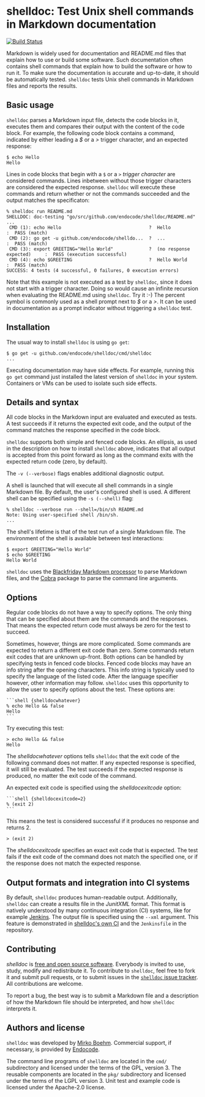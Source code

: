 # shelldoc: Test Unix shell commands in Markdown documentation

[![Build Status](https://ci.endocode.com/buildStatus/icon?job=QMSTR/shelldoc-autotests/master)](https://ci.endocode.com/job/QMSTR/job/shelldoc-autotests/job/master/)

Markdown is widely used for documentation and README.md files that
explain how to use or build some software. Such documentation often
contains shell commands that explain how to build the software or how to
run it. To make sure the documentation is accurate and up-to-date, it
should be automatically tested. ``shelldoc`` tests Unix shell commands
in Markdown files and reports the results.


## Basic usage

``shelldoc`` parses a Markdown input file, detects the code blocks in
it, executes them and compares their output with the content of the
code block. For example, the following code block contains a command,
indicated by either leading a _$_ or a _>_ trigger character, and an
expected response:

    $ echo Hello
    Hello

Lines in code blocks that begin with a ``$`` or a ``>`` _trigger character_
are considered commands. Lines inbetween without those trigger characters
are considered the expected response. ``shelldoc`` will execute these
commands and return whether or not the commands succeeded and the
output matches the specificaton:

~~~shell
% shelldoc run README.md
SHELLDOC: doc-testing "go/src/github.com/endocode/shelldoc/README.md" ...
 CMD (1): echo Hello                                ?  Hello                      :  PASS (match)
 CMD (2): go get -u github.com/endocode/shelldo...  ?  ...                        :  PASS (match)
 CMD (3): export GREETING="Hello World"             ?  (no response expected)     :  PASS (execution successful)
 CMD (4): echo $GREETING                            ?  Hello World                :  PASS (match)
SUCCESS: 4 tests (4 successful, 0 failures, 0 execution errors)
~~~

Note that this example is not executed as a test by ``shelldoc``, since
it does not start with a trigger character. Doing so would
cause an infinite recursion when evaluating the README.md using
``shelldoc``. Try it :-) The percent symbol is commonly used as a shell
prompt next to  _$_ or a _>_. It can be used in documentation as a
prompt indicator without triggering a ``shelldoc`` test.

## Installation

The usual way to install ``shelldoc`` is using `go get`:

	$ go get -u github.com/endocode/shelldoc/cmd/shelldoc
	...

Executing documentation may have side effects. For example, running
this `go get` command just installed the latest version of ``shelldoc``
in your system. Containers or VMs can be used to isolate such side
effects.

## Details and syntax

All code blocks in the Markdown input are evaluated and executed as
tests. A test succeeds if it returns the expected exit code, and the
output of the command matches the response specified in the code
block.

``shelldoc`` supports both simple and fenced code blocks. An ellipsis,
as used in the description on how to install ``shelldoc`` above,
indicates that all output is accepted from this point forward as long
as the command exits with the expected return code (zero, by default).

The `-v (--verbose)` flags enables additional diagnostic output.

A shell is launched that will execute all shell commands in a single
Markdown file. By default, the user's configured shell is used. A
different shell can be specified using the `-s (--shell)` flag:

    % shelldoc --verbose run --shell=/bin/sh README.md
	Note: Using user-specified shell /bin/sh.
	...

The shell's lifetime is that of the test run of a single Markdown
file. The environment of the shell is available between test
interactions:

	$ export GREETING="Hello World"
	$ echo $GREETING
	Hello World

``shelldoc`` uses
the
[Blackfriday Markdown processor](https://github.com/russross/blackfriday) to
parse Markdown files, and the [Cobra](https://github.com/spf13/cobra)
package to parse the command line arguments.

## Options

Regular code blocks do not have a way to specify options. The only
thing that can be specified about them are the commands and the
responses. That means the expected return code must always be zero for
the test to succeed.

Sometimes, however, things are more complicated. Some commands are
expected to return a different exit code than zero. Some commands
return exit codes that are unknown up-front. Both options can be
handled by specifying tests in fenced code blocks. Fenced code blocks
may have an info string after the opening characters. This info string
is typically used to specify the language of the listed code. After
the language specifier however, other information may
follow. `shelldoc` uses this opportunity to allow the user to specify
options about the test. These options are:

	```shell {shelldocwhatever}
    % echo Hello && false
    Hello
    ```
Try executing this test:

```shell {shelldocwhatever}
> echo Hello && false
Hello
```

The _shelldocwhatever_ options tells `shelldoc` that the exit code of
the following command does not matter. If any expected response is
specified, it will still be evaluated. The test succeeds if the expected
response is produced, no matter the exit code of the command. 

An expected exit code is specified using the _shelldocexitcode_ option:

    ```shell {shelldocexitcode=2}
    % (exit 2)
    ```

This means the test is considered successful if it produces no response and returns 2.

```shell {shelldocexitcode=2}
> (exit 2)
```

The _shelldocexitcode_ specifies an exact exit code that is
expected. The test fails if the exit code of the command does not
match the specified one, or if the response does not match the
expected response.

## Output formats and integration into CI systems

By default, ``shelldoc`` produces human-readable output. Additionally, ``shelldoc`` can create a results file in the _JunitXML_ format. This format is natively understood by many continuous integration (CI) systems, like for example [Jenkins](https://jenkins.io/). The output file is specified using the ``--xml`` argument. This feature is demonstrated in [shelldoc's own CI](https://ci.endocode.com/view/QMSTR/job/QMSTR/job/shelldoc%20autotests/) and the ``Jenkinsfile`` in the repository.

## Contributing

*shelldoc*
is
[free and open source software](https://en.wikipedia.org/wiki/Free_and_open-source_software). Everybody
is invited to use, study, modify and redistribute it. To contribute to
``shelldoc``, feel free to fork it and submit pull requests, or to
submit issues in
the
[``shelldoc`` issue tracker](https://github.com/endocode/shelldoc/issues). All
contributions are welcome.

To report a bug, the best way is to submit a Markdown file and a
description of how the Markdown file should be interpreted, and how
``shelldoc`` interprets it.

## Authors and license

``shelldoc`` was developed
by [Mirko Boehm](http://www.creative-destruction.org). Commercial support,
if necessary, is provided
by [Endocode](https://endocode.com/).

The command line programs of ``shelldoc`` are located in the `cmd/`
subdirectory and licensed under the terms of the GPL, version 3. The
reusable components are located in the `pkg/` subdirectory and
licensed under the terms of the LGPL version 3. Unit test and example
code is licensed under the Apache-2.0 license.
